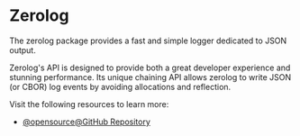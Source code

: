 # Zerolog

The zerolog package provides a fast and simple logger dedicated to JSON output.

Zerolog's API is designed to provide both a great developer experience and stunning performance. Its unique chaining API allows zerolog to write JSON (or CBOR) log events by avoiding allocations and reflection.

Visit the following resources to learn more:

- [@opensource@GitHub Repository](https://github.com/rs/zerolog)
